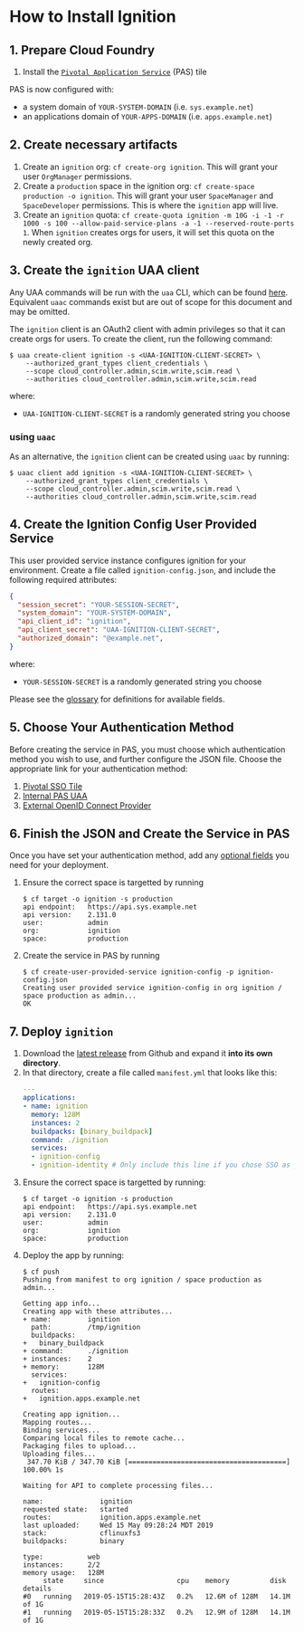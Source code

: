 # How to Install Ignition

## 1. Prepare Cloud Foundry

1. Install the
[`Pivotal Application Service`](https://network.pivotal.io/products/elastic-runtime)
(PAS) tile

PAS is now configured with:
- a system domain of `YOUR-SYSTEM-DOMAIN` (i.e. `sys.example.net`)
- an applications domain of `YOUR-APPS-DOMAIN` (i.e. `apps.example.net`)

## 2. Create necessary artifacts
1. Create an `ignition` org: `cf create-org ignition`. This will grant your user
   `OrgManager` permissions.
1. Create a `production` space in the ignition org: `cf create-space production
   -o ignition`. This will grant your user `SpaceManager` and `SpaceDeveloper`
   permissions. This is where the `ignition` app will live.
1. Create an `ignition` quota: `cf create-quota ignition -m 10G -i -1 -r 1000
   -s 100 --allow-paid-service-plans -a -1 --reserved-route-ports 1`. When
   `ignition` creates orgs for users, it will set this quota on the newly created
   org.

## 3. Create the `ignition` UAA client
Any UAA commands will be run with the `uaa` CLI, which can be found
[here](https://github.com/cloudfoundry-incubator/uaa-cli). Equivalent `uaac`
commands exist but are out of scope for this document and may be omitted.

The `ignition` client is an OAuth2 client with admin privileges so that it can
create orgs for users. To create the client, run the following command:

```shell
$ uaa create-client ignition -s <UAA-IGNITION-CLIENT-SECRET> \
    --authorized_grant_types client_credentials \
    --scope cloud_controller.admin,scim.write,scim.read \
    --authorities cloud_controller.admin,scim.write,scim.read
```
where:
- `UAA-IGNITION-CLIENT-SECRET` is a randomly generated string you choose

### using `uaac`

As an alternative, the `ignition` client can be created using `uaac` by running:

```shell
$ uaac client add ignition -s <UAA-IGNITION-CLIENT-SECRET> \
    --authorized_grant_types client_credentials \
    --scope cloud_controller.admin,scim.write,scim.read \
    --authorities cloud_controller.admin,scim.write,scim.read
```

## 4. Create the Ignition Config User Provided Service
This user provided service instance configures ignition for your environment.
Create a file called `ignition-config.json`, and include the following required
attributes:
```json
{
  "session_secret": "YOUR-SESSION-SECRET",
  "system_domain": "YOUR-SYSTEM-DOMAIN",
  "api_client_id": "ignition",
  "api_client_secret": "UAA-IGNITION-CLIENT-SECRET",
  "authorized_domain": "@example.net",
}
```
where:
- `YOUR-SESSION-SECRET` is a randomly generated string you choose

Please see the [glossary](./config-options.md) for definitions for available fields.

## 5. Choose Your Authentication Method
Before creating the service in PAS, you must choose which authentication method
you wish to use, and further configure the JSON file. Choose the appropriate link
for your authentication method:
1. [Pivotal SSO Tile](./sso.md)
1. [Internal PAS UAA](./internal_uaa.md)
1. [External OpenID Connect Provider](./oidc.md)

## 6. Finish the JSON and Create the Service in PAS
Once you have set your authentication method, add any [optional fields](./config-options.md)
you need for your deployment.

1. Ensure the correct space is targetted by running
   ```shell
   $ cf target -o ignition -s production
   api endpoint:   https://api.sys.example.net
   api version:    2.131.0
   user:           admin
   org:            ignition
   space:          production
   ```
1. Create the service in PAS by running
   ```shell
   $ cf create-user-provided-service ignition-config -p ignition-config.json
   Creating user provided service ignition-config in org ignition / space production as admin...
   OK
   ```

## 7. Deploy `ignition`
1. Download the [latest release](https://github.com/pivotalservices/ignition/releases/latest)
   from Github and expand it **into its own directory**.
1. In that directory, create a file called `manifest.yml` that looks like this:
   ```yaml
   ---
   applications:
   - name: ignition
     memory: 128M
     instances: 2
     buildpacks: [binary_buildpack]
     command: ./ignition
     services:
     - ignition-config
     - ignition-identity # Only include this line if you chose SSO as your auth method
   ```
1. Ensure the correct space is targetted by running:
   ```shell
   $ cf target -o ignition -s production
   api endpoint:   https://api.sys.example.net
   api version:    2.131.0
   user:           admin
   org:            ignition
   space:          production
   ```
1. Deploy the app by running:
   ```shell
   $ cf push
   Pushing from manifest to org ignition / space production as admin...

   Getting app info...
   Creating app with these attributes...
   + name:         ignition
     path:         /tmp/ignition
     buildpacks:
   +   binary_buildpack
   + command:      ./ignition
   + instances:    2
   + memory:       128M
     services:
   +   ignition-config
     routes:
   +   ignition.apps.example.net

   Creating app ignition...
   Mapping routes...
   Binding services...
   Comparing local files to remote cache...
   Packaging files to upload...
   Uploading files...
    347.70 KiB / 347.70 KiB [=======================================] 100.00% 1s

   Waiting for API to complete processing files...

   name:              ignition
   requested state:   started
   routes:            ignition.apps.example.net
   last uploaded:     Wed 15 May 09:28:24 MDT 2019
   stack:             cflinuxfs3
   buildpacks:        binary

   type:           web
   instances:      2/2
   memory usage:   128M
        state     since                  cpu    memory          disk          details
   #0   running   2019-05-15T15:28:43Z   0.2%   12.6M of 128M   14.1M of 1G
   #1   running   2019-05-15T15:28:33Z   0.2%   12.9M of 128M   14.1M of 1G
   ```
